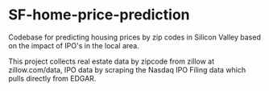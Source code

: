 # SF-home-price-prediction
Codebase for predicting housing prices by zip codes in Silicon Valley based on the impact of IPO's in the local area.

This project collects real estate data by zipcode from zillow at zillow.com/data, IPO data by scraping the Nasdaq 
IPO Filing data which pulls directly from EDGAR. 
